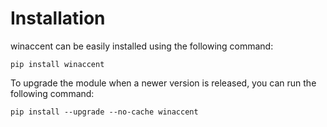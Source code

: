 # Installation

winaccent can be easily installed using the following command:

```
pip install winaccent
```

To upgrade the module when a newer version is released, you can run the following command:

```
pip install --upgrade --no-cache winaccent
```